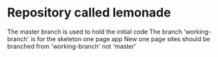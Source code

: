 # Repository called lemonade
The master branch is used to hold the initial code
The branch 'working-branch' is for the skeleton one page app
New one page sites should be branched from 'working-branch' not 'master'
